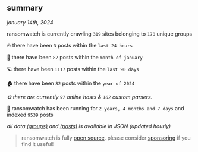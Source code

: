 
## summary
_january 14th, 2024_

ransomwatch is currently crawling `319` sites belonging to `170` unique groups

⏲ there have been `3` posts within the `last 24 hours`

🦈 there have been `82` posts within the `month of january`

🪐 there have been `1117` posts within the `last 90 days`

🏚 there have been `82` posts within the `year of 2024`

_⚙️ there are currently `97` online hosts & `102` custom parsers._

🦕 ransomwatch has been running for `2 years, 4 months and 7 days` and indexed `9539` posts

_all data  [(groups)](http://ransomwhat.telemetry.ltd/groups) and [(posts)](http://ransomwhat.telemetry.ltd/posts) is available in JSON (updated hourly)_

> ransomwatch is fully [open source](https://github.com/joshhighet/ransomwatch#ransomwatch--). please consider [sponsoring](https://github.com/sponsors/joshhighet) if you find it useful!
